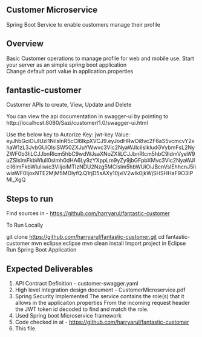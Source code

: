 ## Customer Microservice

Spring Boot Service to enable customers manage their profile

## Overview  

Basic Customer operations to manage profile for web and mobile use.
Start your server as an simple spring boot application  
Change default port value in application.properties

## fantastic-customer
Customer APIs to create, View, Update and Delete

You can view the api documentation in swagger-ui by pointing to
http://localhost:8080/Sazi/customer/1.0/swagger-ui.html

Use the below key to Autorize
Key: jwt-key
Value: eyJhbGciOiJIUzI1NiIsInR5cCI6IkpXVCJ9.eyJodHRwOi8vc2F6aS5vcmcvY2xhaW1zL3JvbGUiOlsiSW50ZXJuYWwvc3Vic2NyaWJlciIsIkludGVybmFsL2NyZWF0b3IiLCJJbnRlcm5hbC9wdWJsaXNoZXIiLCJJbnRlcm5hbC9ldmVyeW9uZSIsImFkbWluIl0sImh0dHA6Ly9zYXppLm9yZy9jbGFpbXMvc3Vic2NyaWJlciI6ImFkbWluIiwic3ViIjoiMTIzNDU2Nzg5MCIsIm5hbWUiOiJBcnVsIEhhcnJ5IiwiaWF0IjoxNTE2MjM5MDIyfQ.Q1rjD5sAXy10jxiV2wIk0jkWjSHSHHaF9O3IPMl_XgQ

## Steps to run

Find sources in - https://github.com/harryarul/fantastic-customer

To Run Locally

git clone https://github.com/harryarul/fantastic-customer.git
cd fantastic-customer
mvn eclipse:eclipse
mvn clean install
Import project in Eclipse
Run Spring Boot Application

## Expected Deliverables

1. API Contract Definition - customer-swagger.yaml
2. High level Integration design document - CustomerMicroservice.pdf
3. Spring Security Implemented
	The service contains the role(s) that it allows in the applicaiton.properties
	From the incoming request header the JWT token id decoded to find and match the role.
4. Used Spring boot Microservice framework
5. Code checked in at - https://github.com/harryarul/fantastic-customer
6. This file.
	
 


